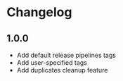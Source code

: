 # Changelog

## 1.0.0

- Add default release pipelines tags
- Add user-specified tags
- Add duplicates cleanup feature
